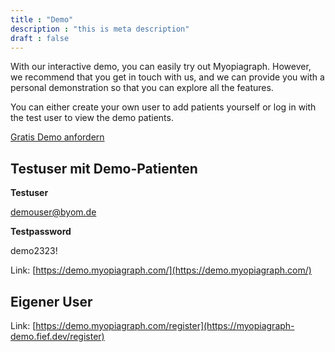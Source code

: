 ```yaml
---
title : "Demo"
description : "this is meta description"
draft : false
---
```


With our interactive demo, you can easily try out Myopiagraph. However, we recommend that you get in touch with us, and we can provide you with a personal demonstration so that you can explore all the features.

You can either create your own user to add patients yourself or log in with the test user to view the demo patients.

[Gratis Demo anfordern](/contact)

## Testuser mit Demo-Patienten

**Testuser**

demouser@byom.de

**Testpassword**

demo2323! 

Link:
[https://demo.myopiagraph.com/](https://demo.myopiagraph.com/)

## Eigener User

Link:
[https://demo.myopiagraph.com/register](https://myopiagraph-demo.fief.dev/register)